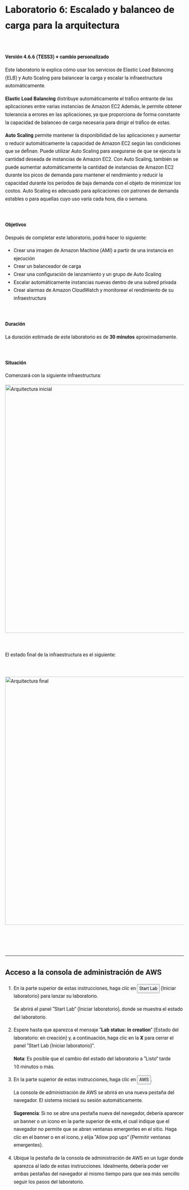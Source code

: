 <header>
    <link rel="stylesheet" href="https://use.fontawesome.com/releases/v5.5.0/css/all.css" integrity="sha384-B4dIYHKNBt8Bc12p+WXckhzcICo0wtJAoU8YZTY5qE0Id1GSseTk6S+L3BlXeVIU" crossorigin="anonymous">
    <!-- Latest compiled and minified CSS -->
    <link rel="stylesheet" href="https://maxcdn.bootstrapcdn.com/bootstrap/3.3.7/css/bootstrap.min.css" integrity="sha384-BVYiiSIFeK1dGmJRAkycuHAHRg32OmUcww7on3RYdg4Va+PmSTsz/K68vbdEjh4u" crossorigin="anonymous">
    <!-- Optional theme -->
    <link rel="stylesheet" href="https://maxcdn.bootstrapcdn.com/bootstrap/3.3.7/css/bootstrap-theme.min.css" integrity="sha384-rHyoN1iRsVXV4nD0JutlnGaslCJuC7uwjduW9SVrLvRYooPp2bWYgmgJQIXwl/Sp" crossorigin="anonymous">
    <!-- Latest compiled and minified JavaScript -->
    <script src="https://maxcdn.bootstrapcdn.com/bootstrap/3.3.7/js/bootstrap.min.js" integrity="sha384-Tc5IQib027qvyjSMfHjOMaLkfuWVxZxUPnCJA7l2mCWNIpG9mGCD8wGNIcPD7Txa" crossorigin="anonymous"></script>
 </header>
 <!--include:Logo-->
 <style type="text/css">
    body {
    font-family:  "Roboto", "Helvetica", sans-serif;
    font-size: 12pt;
    font-color: Gray;
    line-height: 1.6;
    margin: 50px;
    }
    p {
    list-style-position: inside;
    }
    #ssb_blue {
    background-color: #257ACF;
    font-weight: bold;
    font-size: 90%;
    color: white;
    border-radius: 5px;
    padding-top: 3px;
    padding-bottom: 3px;
    padding-left: 10px;
    padding-right: 10px;
    white-space: nowrap;
    }
    #ssb_s3_blue {
    background-color: #329ad6;
    font-weight: bold;
    font-size: 90%;
    color: white;
    padding-top: 3px;
    padding-bottom: 3px;
    padding-left: 10px;
    padding-right: 10px;
    }
    #ssb_voc_grey {
    background-color: #F2F3F4;
    font-weight: normal;
    font-size: 90%;
    color: black;
    border-radius: 3px;
    border: 1px solid gray;
    padding-top: 5px;
    padding-bottom: 5px;
    padding-left: 6px;
    padding-right: 6px;
    white-space: nowrap;
    }
    #ssb_grey {
    background-color: #DEDEDE;
    font-weight: bold;
    font-size: 90%;
    color: #444;
    position: relative;
    top:-1px;
    border-radius: 5px;
    border-width: 1px;
    border-style: solid;
    border-color: #444;
    padding-top: 3px;
    padding-bottom: 3px;
    padding-left: 10px;
    padding-right: 10px;
    white-space: nowrap;
    }
    #ssb_white {
    background-color: white;
    font-weight: bold;
    font-size: 90%;
    color: #545b64;
    position: relative;
    top: -1px;
    border-color: #545b64;
    border-radius: 2px;
    border-width: 1px;
    border-style: solid;
    padding-top: 3px;
    padding-bottom: 3px;
    padding-left: 10px;
    padding-right: 10px;
    }
    #ssl_alexa_ocean {
    color: #00a0d2;
    font-weight: bold;
    }
    #ssb_services {
    background-color: #232f3e;
    font-weight: bold;
    font-size: 90%;
    color: white;
    padding-top: 3px;
    padding-bottom: 3px;
    padding-left: 10px;
    padding-right: 10px;
    }
    #ssb_orange {
    background-color:#ec7211;
    font-weight:bold;
    font-size:90%;
    color:white;
    padding-top:3px;
    padding-bottom:3px;
    padding-left:10px;
    padding-right:10px;
    white-space:
    nowrap;
    }
    #ssbox_cloudformation_blue {
    font-weight:bold;
    background-color:#f1faff;
    font-size:90%;
    border-color:#00A1C9;
    border-width:1px;
    border-style:solid;
    padding-top:3px;
    padding-bottom:3px;
    padding-left:10px;
    padding-right:10px;
    }
    #ssb_ssm_white {
    background-color:white;
    font-weight:bold;
    font-size:90%;
    color:#545b64;
    border-color:#545b64;
    border-radius:2px;
    border-width:1px;
    border-style:solid;
    padding-top:3px;
    padding-bottom:3px;
    padding-left:10px;
    padding-right:10px;
    }
 </style>


# Laboratorio 6: Escalado y balanceo de carga para la arquitectura

<!-- Note to translators: This is based on Technical Essentials Lab 3. Copy the translation from there. Do not re-translate the whole document. -->

&nbsp;&nbsp;

**Versión 4.6.6 (TESS3) + cambio personalizado**

Este laboratorio le explica cómo usar los servicios de Elastic Load Balancing (ELB) y Auto Scaling para balancear la carga y escalar la infraestructura automáticamente.

**Elastic Load Balancing** distribuye automáticamente el tráfico entrante de las aplicaciones entre varias instancias de Amazon EC2 Además, le permite obtener tolerancia a errores en las aplicaciones, ya que proporciona de forma constante la capacidad de balanceo de carga necesaria para dirigir el tráfico de estas.

**Auto Scaling** permite mantener la disponibilidad de las aplicaciones y aumentar o reducir automáticamente la capacidad de Amazon EC2 según las condiciones que se definan. Puede utilizar Auto Scaling para asegurarse de que se ejecuta la cantidad deseada de instancias de Amazon EC2. Con Auto Scaling, también se puede aumentar automáticamente la cantidad de instancias de Amazon EC2 durante los picos de demanda para mantener el rendimiento y reducir la capacidad durante los períodos de baja demanda con el objeto de minimizar los costos. Auto Scaling es adecuado para aplicaciones con patrones de demanda estables o para aquellas cuyo uso varía cada hora, día o semana.

&nbsp;

**Objetivos**

Después de completar este laboratorio, podrá hacer lo siguiente:

- Crear una imagen de Amazon Machine (AMI) a partir de una instancia en ejecución
- Crear un balanceador de carga
- Crear una configuración de lanzamiento y un grupo de Auto Scaling
- Escalar automáticamente instancias nuevas dentro de una subred privada
- Crear alarmas de Amazon CloudWatch y monitorear el rendimiento de su infraestructura

&nbsp;

**Duración**

La duración estimada de este laboratorio es de **30 minutos** aproximadamente.

&nbsp;

**Situación**

Comenzará con la siguiente infraestructura:

<img src="images/starting-architecture.png" alt="Arquitectura inicial" width="800">

&nbsp;

El estado final de la infraestructura es el siguiente:

&nbsp;

<img src="images/final-architecture.png" alt="Arquitectura final" width="800">

&nbsp;

&nbsp;
___
## Acceso a la consola de administración de AWS

1. En la parte superior de estas instrucciones, haga clic en <span id="ssb_voc_grey">Start Lab</span> (Iniciar laboratorio) para lanzar su laboratorio.

   Se abrirá el panel “Start Lab” (Iniciar laboratorio), donde se muestra el estado del laboratorio.

2. Espere hasta que aparezca el mensaje “**Lab status: in creation**” (Estado del laboratorio: en creación) y, a continuación, haga clic en la **X** para cerrar el panel “Start Lab (Iniciar laboratorio)”.

   **Nota**: Es posible que el cambio del estado del laboratorio a “Listo” tarde 10 minutos o más.

3. En la parte superior de estas instrucciones, haga clic en <span id="ssb_voc_grey">AWS</span>.

   La consola de administración de AWS se abrirá en una nueva pestaña del navegador. El sistema iniciará su sesión automáticamente.

   **Sugerencia**: Si no se abre una pestaña nueva del navegador, debería aparecer un banner o un icono en la parte superior de este, el cual indique que el navegador no permite que se abran ventanas emergentes en el sitio. Haga clic en el banner o en el icono, y elija “Allow pop ups” (Permitir ventanas emergentes).

4. Ubique la pestaña de la consola de administración de AWS en un lugar donde aparezca al lado de estas instrucciones. Idealmente, debería poder ver ambas pestañas del navegador al mismo tiempo para que sea más sencillo seguir los pasos del laboratorio.

&nbsp;
___
## Tarea 1: crear una AMI para Auto Scaling

En esta tarea, creará una AMI a partir del _Servidor web 1_ existente. Esto le permitirá guardar el contenido del disco de arranque para que se puedan lanzar instancias nuevas con contenido idéntico.

5. En la **consola de administración de AWS**, en el menú <span id="ssb_services">Services<i class="fas fa-angle-down"></i></span> (Servicios), haga clic en **EC2**.

6. En el panel de navegación de la izquierda, haga clic en **Instances** (Instancias).

   Primero, confirmará que la instancia esté en ejecución.

7. Espere hasta que en **Status Checks** (Comprobaciones de estado) del **Servidor web 1** se muestre el mensaje *2/2 checks passed* (2/2 comprobaciones aprobadas). Haga clic en “Refresh” (Actualizar) <i class="fas fa-sync"></i> para la actualización.

   Ahora, creará una AMI basada en esta instancia.

8. Seleccione <i class="far fa-check-square"></i> **Servidor web 1**.

9. En el menú <span id="ssb_grey">Actions<i class="fas fa-angle-down"></i></span> (Acciones), haga clic en **Image** (Imagen) y en **Create Image** (Crear imagen) y, a continuación, configure lo siguiente:

   - **Image name** (Nombre de la imagen): `Web Server AMI (AMI del servidor web)`
   - **Image description** (Descripción de la imagen): `Lab AMI for Web Server (AMI de laboratorio para servidor web)`

10. Haga clic en <span id="ssb_blue">Create Image</span> (Crear imagen).

   En la pantalla de confirmación, se muestra **AMI ID** (ID de la AMI) de la AMI nueva.

11. Haga clic en <span id="ssb_blue">Close</span> (Cerrar).

   Utilizará esta AMI cuando lance el grupo de Auto Scaling más adelante en el laboratorio.

&nbsp;
___
## Tarea 2: crear un balanceador de carga

En esta tarea, creará un balanceador de carga para balancear el tráfico en varias instancias EC2 y zonas de disponibilidad.

12. En el panel de navegación izquierdo, haga clic en **Load Balancers** (Balanceadores de carga).

13. Haga clic en <span id="ssb_blue">Create Load Balancer</span> (Crear balanceador de carga).

   A continuación, se muestran diferentes tipos de balanceadores de carga. Utilizará un _balanceador de carga de aplicaciones_ que funciona a nivel de solicitud (capa 7). Este dirige el tráfico a los objetivos (instancias EC2, contenedores, direcciones IP y funciones de Lambda) según el contenido de la solicitud. Para obtener más información, consulte: <a href="https://aws.amazon.com/elasticloadbalancing/features/#compare" target="_blank">Comparación de balanceadores de carga</a>

14. En **Application Load Balancer** (Balanceador de carga de aplicaciones), haga clic en <span id="ssb_blue">Create</span> (Crear) y configure lo siguiente:

   - **Name** (Nombre): `LabELB`
   - **VPC:** _Lab VPC_ (en la sección **Availability Zones** [Zonas de disponibilidad])
   - **Availability Zones:** (Zonas de disponibilidad): seleccione <i class="far fa-check-square"></i> ambas para ver las subredes disponibles.
   - Seleccione **Public Subnet 1** (Subred pública 1) y **Public Subnet 2** (Subred pública 2).

   Esto configura el balanceador de carga para que funcione en varias zonas de disponibilidad.

15. Haga clic en <span id="ssb_grey">Next: Configure Security Settings</span> (Siguiente: definir la configuración de seguridad).

   <i class="fas fa-comment"></i> Puede ignorar la advertencia _“Improve your load balancer's security”_ (Mejore la seguridad del balanceador de carga).

16. Haga clic en <span id="ssb_grey">Next: Configure Security Groups</span> (Siguiente: configurar grupos de seguridad).

   Ya se creó un _Grupo de seguridad web_ que permite acceder mediante HTTP.

17. Seleccione <i class="far fa-check-square"></i> **Web Security Group** (Grupo de seguridad web) y anule la selección de <i class="far fa-square"></i> **predeterminada**.

18. Haga clic en <span id="ssb_grey">Next: Configure Routing</span> (Siguiente: configurar el direccionamiento).

   El direccionamiento configura el destino de las solicitudes enviadas al balanceador de carga. Creará un _grupo de destino_ que Auto Scaling utilizará.

19. En **Name** (Nombre), escriba: `LabGroup`.

20. Haga clic en <span id="ssb_grey">Next: Register Targets</span> (Siguiente: registrar objetivos).

   Más adelante en este laboratorio, Auto Scaling registrará automáticamente las instancias como objetivos.

21. Haga clic en <span id="ssb_grey">Next: Review</span> (Siguiente: revisar).

22. Haga clic en <span id="ssb_blue">Create</span> (Crear) y, posteriormente, en <span id="ssb_grey">Close</span> (Cerrar).

   En el balanceador de carga, se mostrará el estado de _aprovisionamiento_. No es necesario esperar hasta que esté listo. Continúe con la siguiente tarea.

&nbsp;
___
## Tarea 3: crear una configuración de lanzamiento y un grupo de Auto Scaling

En esta tarea, creará una _configuración de lanzamiento_ para el grupo de Auto Scaling. Una configuración de lanzamiento es una plantilla utilizada por un grupo de Auto Scaling para lanzar instancias EC2. Cuando se crea una configuración de lanzamiento, se especifica la información de las instancias, como la AMI, el tipo de instancia, un par de claves, un grupo de seguridad y los discos.

23. En el panel de navegación de la izquierda, haga clic en **Launch Configurations** (Configuraciones de lanzamiento).

24. Haga clic en <span id="ssb_orange">Create launch configuration</span> (Crear configuración de lanzamiento).

25. Configure los siguientes ajustes:

   - **Launch configuration name**  (Nombre de configuración de lanzamiento): `LabConfig`

   - **Imagen de Amazon Machine (AMI)** Elija *Web Server AMI*

   - **Instance type** (Tipo de instancia):

      - Elija <span id="ssb_white">Choose instance type</span> (Elegir un tipo de instancia)
      - Seleccione *t3.micro*
      - Elija <span id="ssb_orange">Choose</span> (Elegir)

      **Nota:** Si ha iniciado el laboratorio en la región us-este--1, seleccione el tipo de instancia **t2.micro** . Para encontrar la región, busque en la esquina superior derecha de la consola de Amazon EC2.

      **Nota:** Si recibe el mensaje de error “Something went wrong. Please refresh and try again” (Algo salió mal. Actualice e inténtelo de nuevo), puede ignorarlo y continuar con el ejercicio.

   - **Configuración adicional**

      - **Monitoring** (Monitoreo): </i> seleccione <i class="far fa-check-square"></i> *Enable EC2 instance detailed monitoring within CloudWatch (Habilitar monitoreo detallado de instancia EC2 dentro de CloudWatch)*

      Esto permite que Auto Scaling reaccione rápidamente a los cambios en la utilización.

26. En **Security groups** (Grupos de seguridad), establecerá la configuración de lanzamiento para utilizar el _Grupo de seguridad web_ que ya se creó para usted.

   - Elija **Select an existing security group** (seleccione un grupo de seguridad existente)
   - Seleccione <i class="far fa-check-square"></i> **Grupo de seguridad web**

27. En **Key pair** (Par de claves) configure:

   - **Opciones de par de claves:** *Choose an existing key pair (Elegir un par de claves existente)*
   - **Par de claves existente:** vockey
   - Seleccione <i class="far fa-check-square"></i> **I acknowledge...** (Acepto...)
   - Haga clic en <span id="ssb_orange">Create launch configuration</span> (Crear configuración de lanzamiento).

   Ahora, creará un grupo de Auto Scaling que utilice esta configuración de lanzamiento.

28. Seleccione la casilla de verificación para *LabConfig* Launch Configuration.

29. En el menú <span id="ssb_white">Actions<i class="fas fa-caret-down"></i></span> (Acciones), elija el *Create Auto Scaling group* (Crear grupo de Auto Scaling)

30. Escriba el nombre del grupo de Auto Scaling:

   - **Name** (Nombre): `Lab Auto Scaling Group (Grupo de Auto Scaling del laboratorio)`

31. Elija <span id="ssb_orange">Next</span> (Siguiente)

32. En la página **Network** (Red), configure

   - **Network** (Red): _Lab VPC_

      <i class="fas fa-comment"></i> Puede ignorar el mensaje “No public IP address” (No hay una dirección IP pública).

   - **Subnet** (Subred): seleccione _Private Subnet 1 (10.0.1.0/24)_ **(Subred privada 1 [10.0.1.0/24]) y** _Private Subnet 2 (10.0.3.0/24) (Subred privada 2 [10.0.3.0/24])_

   Esto lanzará las instancias EC2 en subredes privadas en ambas zonas de disponibilidad.

33. Elija <span id="ssb_orange">Next</span> (Siguiente)

34. En **Load balancing** (Equilibrio de cargas):

   - Seleccione <i class="far fa-check-square"></i> **Enable load balancing** (Habilitar el equilibrio de carga)
   - Elija el **Application Load Balancer** (Equilibrador de carga de aplicaciones) o **Network Load Balancer** (Equilibrador de carga de red)
   - **Elija un grupo de destino para su equilibrador de carga:** LabGroup

35. En **Additional settings** (Configuración adicional), seleccione <i class="far fa-check-square"></i> **Activar la recopilación de métricas de grupo en CloudWatch**

   De este modo, se capturarán métricas en intervalos de 1 minuto, lo que permite que Auto Scaling reaccione rápidamente a los patrones cambiantes de uso.

36. Elija <span id="ssb_orange">Next</span> (Siguiente)

37. En **Group Size** (Tamaño de grupo), configure lo siguiente:

   - **Desired capacity** (Capacidad deseada): 2
   - **Minimum capacity** (Capacidad mínima): 2
   - **Maximum capacity** (Capacidad máxima): 6

   Esto permite que Auto Scaling agregue o elimine instancias automáticamente, y siempre mantenga entre 2 y 6 instancias en ejecución.

38. En **Scaling policies** (Políticas de escalado), elija *Target tracking scaling policy (Políticas de escalado de seguimiento de destino)* y configure:

   - **Lab policy name** (Nombre de directiva de laboratorio): `LabScalingPolicy`
   - **Metric type** (Tipo de métrica): _Average CPU Utilization_ (Uso promedio de CPU)
   - **Target value** (Valor objetivo): `60`

   De este modo, se le indica a Auto Scaling que se debe mantener un uso _promedio_ de la CPU del 60 % _en todas las instancias_. Auto Scaling aumenta o reduce automáticamente la capacidad según sea necesario para mantener la métrica en el valor objetivo especificado o en un valor próximo. Se ajusta a las fluctuaciones de la métrica debido a un patrón de carga fluctuante.

39. Elija <span id="ssb_orange">Next</span> (Siguiente)

   Auto Scaling puede enviar una notificación cuando se produce un evento de escalado. Deberá utilizar los valores predeterminados.

40. Elija <span id="ssb_orange">Next</span> (Siguiente)

   Las etiquetas que se apliquen al grupo de Auto Scaling se propagarán automáticamente a las instancias que se lancen.

41. Elija <span id="ssb_orange">Add tag</span> (Agregar etiqueta) y configure lo siguiente:

   - **Key** (Clave): `Name (Nombre)`
   - **Value** (Valor): `Lab Instance` (Instancia de laboratorio)

42. Haga clic en <span id="ssb_orange">Next</span> (Siguiente).

43. Revise los detalles del grupo de Auto Scaling y, a continuación, haga clic en <span id="ssb_orange">Create Auto Scaling group</span> (Crear grupo de Auto Scaling). Si aparece el mensaje de error **Failed to create Auto Scaling group** (No se pudo crear el grupo de Auto Scaling), haga clic en <span id="ssb_blue">Retry Failed Tasks</span> (Reintentar tareas con errores).

   En el grupo de Auto Scaling, al principio, se mostrará un recuento de instancias de cero, pero se lanzarán instancias nuevas para alcanzar el recuento **esperado** de 2 instancias.

&nbsp;
___
## Tarea 4: verificar el funcionamiento del balanceo de carga

En esta tarea, comprobará el funcionamiento correcto del balanceo de carga.

44. En el panel de navegación de la izquierda, haga clic en **Instances** (Instancias).

   Debería ver dos instancias nuevas denominadas **Lab Instance** (Instancia de laboratorio). Estas fueron lanzadas por Auto Scaling.

   <i class="fas fa-comment"></i> Si no se muestran las instancias o los nombres, espere 30 segundos y haga clic en “Refresh” (Actualizar) <i class="fas fa-sync"></i> en la esquina superior derecha.

   Primero, asegúrese de que las nuevas instancias hayan superado la comprobación de estado.

45. En el panel de navegación izquierdo, haga clic en **Target Groups** (Grupos de destino) de la sección _Load Balancing_ (Balanceo de carga).

46. Elegir *LabGroup*

47. Haga clic en la pestaña **Targets** (Destinos).

   A continuación, se mostrarán dos objetivos de instancias **Lab Instance** (Instancia de laboratorio) para este grupo de destino.

48. Espere a que el **Estado** de ambas instancias cambie a *healthy* (buen estado). Haga clic en “Refresh” <i class="fas fa-sync"></i> (Actualizar), en la esquina superior derecha para verificar si hay actualizaciones.

   Si el estado de una instancia es _Healthy_ (buen estado), significa que ha superado la comprobación de estado del balanceador de carga. Esto quiere decir que el balanceador de carga enviará tráfico a la instancia.

   Ahora, puede acceder al grupo de Auto Scaling mediante el balanceador de carga.

49. En el panel de navegación izquierdo, haga clic en **Load Balancers** (Balanceadores de carga).

50. En el panel inferior, copie el valor de **DNS name** (nombre DNS) del balanceador de carga y asegúrese de omitir “(A Record)” (Registro A).

   Debería ser similar a _LabELB-1998580470.us-west-2.elb.amazonaws.com_.

51. Abra una nueva pestaña en el navegador web, pegue el nombre DNS que acaba de copiar y presione “Enter” (Intro).

   La aplicación debe aparecer en el navegador. Esto indica que el balanceador de carga recibió la solicitud, la envió a una de las instancias EC2 y arrojó el resultado.

&nbsp;
___
## Tarea 5: realizar pruebas de Auto Scaling

Ha creado un grupo de Auto Scaling con un mínimo de dos instancias y un máximo de seis. Actualmente, hay dos instancias en ejecución porque ese es el tamaño mínimo, y el grupo no está sujeto a una carga. Ahora, aumentará la carga para que Auto Scaling agregue instancias adicionales.

52. Regrese a la consola de administración de AWS, pero no cierre la pestaña de la aplicación, ya que pronto tendrá que volver a ella.

53. En el menú <span id="ssb_services">Services <i class="fas fa-angle-down"></i></span> (Servicios), haga clic en **CloudWatch**.

54. En el panel de navegación izquierdo, haga clic en **Alarms** (Alarmas) (*no* en **ALARMA**).

   Se mostrarán dos alarmas. El grupo de Auto Scaling creó estas alarmas automáticamente. De la misma manera, dichas alarmas mantendrán la carga promedio de la CPU cerca del 60 % y, al mismo tiempo, respetarán la limitación de tener entre dos y seis instancias.

   ​    <i class="fas fa-exclamation-triangle" style="color:red"></i> **Nota**: Siga estos pasos solo si no ve las alarmas en 60 segundos.

   - En el menú <span id="ssb_services">Services (Servicios), <i class="fas fa-angle-down"></i></span> haga clic en **EC2**.
   - En el panel de navegación izquierdo, haga clic en **Auto Scaling Groups** (Grupos de Auto Scaling) y, a continuación, en **Scaling Policies** (Políticas de escalado).
   - Haga clic en <span id="ssb_grey">Actions</span> (Acciones) y en **Edit** (Editar).
   - Cambie el **valor objetivo** a `50`.
   - Haga clic en <span id="ssb_blue">Save</span> (Guardar).
   - En el menú <span id="ssb_services">Services<i class="fas fa-angle-down"></i></span> (Servicios), haga clic en **CloudWatch**.
   - En el panel de navegación izquierdo, haga clic en **Alarms** (Alarmas) (*no* en **ALARMA**) y verifique que ve dos alarmas.



55. Haga clic en la alarma **OK**, que en su nombre contiene _AlarmHigh_ (Alarma Alta).

   <i class="fas fa-comment"></i> Si en ninguna alarma aparece **OK**, espere un minuto y haga clic en “Refresh” <i class="fas fa-sync"></i> (Actualizar), en la esquina superior derecha, hasta que cambie el estado de la alarma.

   **OK** indica que la alarma _no_ se ha activado. Se trata de la alarma para **CPU Utilization > 60** (Uso de CPU > 60), que agrega instancias cuando el uso promedio de CPU es alto. En este momento, el gráfico debería mostrar niveles muy bajos de uso de CPU.

   Ahora, le indicará a la aplicación que realice cálculos que deberían aumentar el nivel de uso de CPU.

56. Regrese a la pestaña del navegador donde está la aplicación web.

57. Haga clic en **Load Test** (Prueba de carga) junto al logotipo de AWS.

   Esto hará que la aplicación genere cargas elevadas. La página del navegador se actualizará automáticamente y todas las instancias del grupo de Auto Scaling producirán carga. No cierre esta pestaña.

58. Regrese a la pestaña del navegador con la consola de **CloudWatch**.

   En menos de 5 minutos, la alarma **AlarmLow** (Alarma baja) debería cambiar a **OK** y el estado de la alarma **AlarmHigh** (Alarma alta) debería cambiar a *ALARM* (ALARMA).

   <i class="fas fa-comment"></i> Puede hacer clic en “Refresh” (Actualizar) <i class="fas fa-sync"></i> en la parte superior derecha cada 60 segundos para actualizar la pantalla.

   En el gráfico **AlarmHigh** (Alarma alta), debería indicarse un aumento del porcentaje de utilización de la CPU. Cuando se atraviese la línea de 60 % por más de 3 minutos, Auto Scaling agregará más instancias.

59. Espere hasta que la alarma **AlarmHigh** (Alarma alta) se encuentre en estado _ALARM_ (ALARMA).

   Ahora puede ver las instancias adicionales que se lanzaron.

60. En el menú <span id="ssb_services">Services<i class="fas fa-angle-down"></i></span> (Servicios),  haga clic en **EC2**.

61. En el panel de navegación de la izquierda, haga clic en **Instances** (Instancias).

   Debería haber más de dos instancias etiquetadas como **Lab Instance** (Instancia de laboratorio) en ejecución en este momento. Las nuevas instancias se crearon con Auto Scaling como respuesta a la alarma.

&nbsp;
___
## Tarea 6: terminar el servidor web 1

En esta tarea, terminará el _Web Server 1_ (Servidor web 1). Esta instancia se utilizó para crear la AMI que usó el grupo de Auto Scaling, pero ya no se la necesita.

62. Seleccione <i class="far fa-check-square"></i> **Web Server 1** (Servidor web 1) (y asegúrese de que sea la única instancia seleccionada).

63. En el menú <span id="ssb_grey">Actions <i class="fas fa-angle-down"></i></span> (Acciones), haga clic en **Instance State** (Estado de la instancia) > **Terminate** (Terminar).

64. Elija <span id="ssb_blue">Yes, Terminate</span> (Sí, terminar).

&nbsp;
___
## Fin del laboratorio

<i class="icon-flag-checkered"></i> ¡Felicitaciones! Ha completado el laboratorio.

65. Haga clic en <span id="ssb_voc_grey">End Lab</span> (Finalizar laboratorio) en la parte superior de esta página y, a continuación, en <span id="ssb_blue">Yes</span> (Sí) para confirmar que desea finalizar el laboratorio.

   Aparecerá un panel en el que se indica: “DELETE has been initiated… You may close this message box now”. (Se ha iniciado la ELIMINACIÓN… Ya puede cerrar este cuadro de mensajes).

66. Haga clic en la **X** de la esquina superior derecha para cerrar el panel.

   Envíenos sus comentarios, sugerencias o correcciones por email a *aws-course-feedback@amazon.com*
